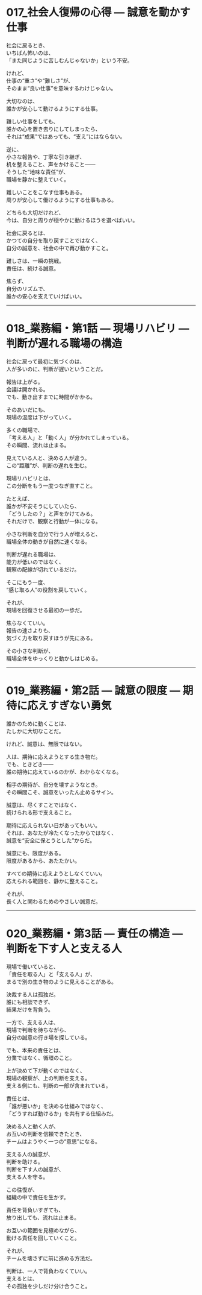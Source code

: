 # 017_社会人復帰の心得 ― 誠意を動かす仕事  

社会に戻るとき、  
いちばん怖いのは、  
「また同じように苦しむんじゃないか」という不安。  

けれど、  
仕事の“重さ”や“難しさ”が、  
そのまま“良い仕事”を意味するわけじゃない。  

大切なのは、  
誰かが安心して動けるようにする仕事。  

難しい仕事をしても、  
誰かの心を置き去りにしてしまったら、  
それは“成果”ではあっても、“支え”にはならない。  

逆に、  
小さな報告や、丁寧な引き継ぎ、  
机を整えること、声をかけること――  
そうした“地味な責任”が、  
職場を静かに整えていく。  

難しいことをこなす仕事もある。  
周りが安心して働けるようにする仕事もある。  

どちらも大切だけれど、  
今は、自分と周りが穏やかに動けるほうを選べばいい。  

社会に戻るとは、  
かつての自分を取り戻すことではなく、  
自分の誠意を、社会の中で再び動かすこと。  

難しさは、一瞬の挑戦。  
責任は、続ける誠意。  

焦らず、  
自分のリズムで、  
誰かの安心を支えていけばいい。  

---

# 018_業務編・第1話 ― 現場リハビリ ― 判断が遅れる職場の構造  

社会に戻って最初に気づくのは、  
人が多いのに、判断が遅いということだ。  

報告は上がる。  
会議は開かれる。  
でも、動き出すまでに時間がかかる。  

そのあいだにも、  
現場の温度は下がっていく。  

多くの職場で、  
「考える人」と「動く人」が分かれてしまっている。  
その瞬間、流れは止まる。  

見えている人と、決める人が違う。  
この“距離”が、判断の遅れを生む。  

現場リハビリとは、  
この分断をもう一度つなぎ直すこと。  

たとえば、  
誰かが不安そうにしていたら、  
「どうしたの？」と声をかけてみる。  
それだけで、観察と行動が一体になる。  

小さな判断を自分で行う人が増えると、  
職場全体の動きが自然に速くなる。  

判断が遅れる職場は、  
能力が低いのではなく、  
観察の配線が切れているだけ。  

そこにもう一度、  
“感じ取る人”の役割を戻していく。  

それが、  
現場を回復させる最初の一歩だ。  

焦らなくていい。  
報告の速さよりも、  
気づく力を取り戻すほうが先にある。  

その小さな判断が、  
職場全体をゆっくりと動かしはじめる。  

---

# 019_業務編・第2話 ― 誠意の限度 ― 期待に応えすぎない勇気  

誰かのために動くことは、  
たしかに大切なことだ。  

けれど、誠意は、無限ではない。  

人は、期待に応えようとする生き物だ。  
でも、ときどき――  
誰の期待に応えているのかが、わからなくなる。  

相手の期待が、自分を壊すようなとき。  
その瞬間こそ、誠意をいったん止めるサイン。  

誠意は、尽くすことではなく、  
続けられる形で支えること。  

期待に応えられない日があってもいい。  
それは、あなたが冷たくなったからではなく、  
誠意を“安全に保とうとした”からだ。  

誠意にも、限度がある。  
限度があるから、あたたかい。  

すべての期待に応えようとしなくていい。  
応えられる範囲を、静かに整えること。  

それが、  
長く人と関わるためのやさしい誠意だ。  

---

# 020_業務編・第3話 ― 責任の構造 ― 判断を下す人と支える人  

現場で働いていると、  
「責任を取る人」と「支える人」が、  
まるで別の生き物のように見えることがある。  

決裁する人は孤独だ。  
誰にも相談できず、  
結果だけを背負う。  

一方で、支える人は、  
現場で判断を待ちながら、  
自分の誠意の行き場を探している。  

でも、本来の責任とは、  
分業ではなく、循環のこと。  

上が決めて下が動くのではなく、  
現場の観察が、上の判断を支える。  
支える側にも、判断の一部が含まれている。  

責任とは、  
「誰が悪いか」を決める仕組みではなく、  
「どうすれば動けるか」を共有する仕組みだ。  

決める人と動く人が、  
お互いの判断を信頼できたとき、  
チームはようやく一つの“意思”になる。  

支える人の誠意が、  
判断を助ける。  
判断を下す人の誠意が、  
支える人を守る。  

この往復が、  
組織の中で責任を生かす。  

責任を背負いすぎても、  
放り出しても、流れは止まる。  

お互いの範囲を見極めながら、  
動ける責任を回していくこと。  

それが、  
チームを壊さずに前に進める方法だ。  

判断は、一人で背負わなくていい。  
支えるとは、  
その孤独を少しだけ分け合うこと。  
